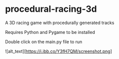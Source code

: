 # procedural-racing-3d
 A 3D racing game with procedurally generated tracks
 
 Requires Python and Pygame to be installed
 
 Double click on the main.py file to run
 
 ![alt_text][https://i.ibb.co/Y3fH7QM/screenshot.png]
